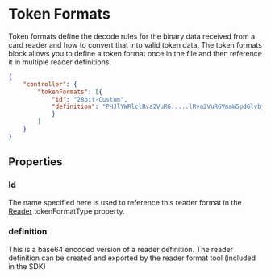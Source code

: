 # Token Formats

Token formats define the decode rules for the binary data received from a card
reader and how to convert that into valid token data. The token formats block
allows you to define a token format once in the file and then reference it in
multiple reader definitions.

````json
{
    "controller": {
        "tokenFormats": [{
            "id": "28bit-Custom",
            "definition": "PHJlYWRlclRva2VuRG.....lRva2VuRGVmaW5pdGlvbj4="
            }
        ]
    }
}
````

## Properties

### Id

The name specified here is used to reference this reader format in the [Reader](Reader.md) tokenFormatType property.

### definition

This is a base64 encoded version of a reader definition. The reader definition
can be created and exported by the reader format tool (included in the SDK)
